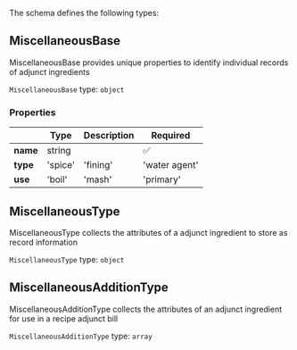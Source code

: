 The schema defines the following types:

## MiscellaneousBase

MiscellaneousBase provides unique properties to identify individual records of adjunct ingredients

`MiscellaneousBase` type: `object`

### Properties

|   |Type|Description|Required|
|---|----|-----------|--------|
| **name** | string|  | :white_check_mark: |
| **type** |  'spice'  | 'fining'  | 'water agent'  | 'herb'  | 'fruit'  | 'flavor'  | 'other' |  | :white_check_mark: |
| **use** |  'boil'  | 'mash'  | 'primary'  | 'secondary'  | 'bottling' |  | :white_check_mark: |

## MiscellaneousType

MiscellaneousType collects the attributes of a adjunct ingredient to store as record information

`MiscellaneousType` type: `object`


## MiscellaneousAdditionType

MiscellaneousAdditionType collects the attributes of an adjunct ingredient for use in a recipe adjunct bill

`MiscellaneousAdditionType` type: `array`


